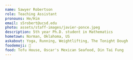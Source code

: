 ```yaml
---
name: Sawyer Robertson
role: Teaching Assistant
pronouns: He/Him
email: s5robert@ucsd.edu
photo: assets/staff-images/javier-ponce.jpeg
description: 5th year Ph.D. student in Mathematics
hometown: Norman, Oklahoma, US
askabout: Yoga, Running, Weightlifting, The Tonight Dough
foodemoji: 🍨
food: Tofu House, Oscar's Mexican Seafood, Din Tai Fung 
---
```

